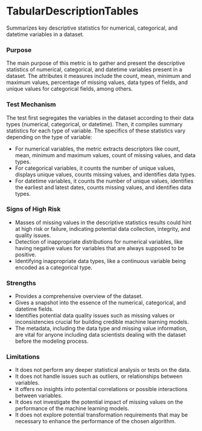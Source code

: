 # TabularDescriptionTables

Summarizes key descriptive statistics for numerical, categorical, and datetime variables in a dataset.

### Purpose

The main purpose of this metric is to gather and present the descriptive statistics of numerical, categorical, and
datetime variables present in a dataset. The attributes it measures include the count, mean, minimum and maximum
values, percentage of missing values, data types of fields, and unique values for categorical fields, among others.

### Test Mechanism

The test first segregates the variables in the dataset according to their data types (numerical, categorical, or
datetime). Then, it compiles summary statistics for each type of variable. The specifics of these statistics vary
depending on the type of variable:

- For numerical variables, the metric extracts descriptors like count, mean, minimum and maximum values, count of
missing values, and data types.
- For categorical variables, it counts the number of unique values, displays unique values, counts missing values,
and identifies data types.
- For datetime variables, it counts the number of unique values, identifies the earliest and latest dates, counts
missing values, and identifies data types.

### Signs of High Risk

- Masses of missing values in the descriptive statistics results could hint at high risk or failure, indicating
potential data collection, integrity, and quality issues.
- Detection of inappropriate distributions for numerical variables, like having negative values for variables that
are always supposed to be positive.
- Identifying inappropriate data types, like a continuous variable being encoded as a categorical type.

### Strengths

- Provides a comprehensive overview of the dataset.
- Gives a snapshot into the essence of the numerical, categorical, and datetime fields.
- Identifies potential data quality issues such as missing values or inconsistencies crucial for building credible
machine learning models.
- The metadata, including the data type and missing value information, are vital for anyone including data
scientists dealing with the dataset before the modeling process.

### Limitations

- It does not perform any deeper statistical analysis or tests on the data.
- It does not handle issues such as outliers, or relationships between variables.
- It offers no insights into potential correlations or possible interactions between variables.
- It does not investigate the potential impact of missing values on the performance of the machine learning models.
- It does not explore potential transformation requirements that may be necessary to enhance the performance of the
chosen algorithm.